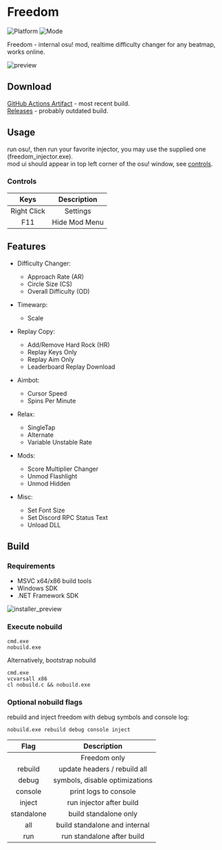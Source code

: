 # Freedom

![Platform](https://img.shields.io/badge/Windows_8.1+-0078D6?style=for-the-badge&logo=windows&logoColor=white)
![Mode](https://img.shields.io/badge/Mode%20--%20osu!-E3619B?style=for-the-badge&logo=osu&logoColor=white)

Freedom - internal osu! mod, realtime difficulty changer for any beatmap, works online.  

![preview](https://user-images.githubusercontent.com/38132413/199610571-ea5dc5df-5b5e-40d1-89b7-3b9c6955c4e0.png)  

## Download

[GitHub Actions Artifact](https://github.com/Ciremun/freedom/actions) - most recent build.  
[Releases](https://github.com/Ciremun/freedom/releases/latest) - probably outdated build.  

## Usage

run osu!, then run your favorite injector, you may use the supplied one (freedom_injector.exe).  
mod ui should appear in top left corner of the osu! window, see [controls](#controls).  

### Controls

|    Keys     |   Description  |
|:-----------:|:--------------:|
| Right Click |    Settings    |
| F11         |  Hide Mod Menu |

## Features

- Difficulty Changer:
    * Approach Rate (AR)
    * Circle Size (CS)
    * Overall Difficulty (OD)

- Timewarp:
    * Scale

- Replay Copy:
    * Add/Remove Hard Rock (HR)
    * Replay Keys Only
    * Replay Aim Only
    * Leaderboard Replay Download

- Aimbot:
    * Cursor Speed
    * Spins Per Minute

- Relax:
    * SingleTap
    * Alternate
    * Variable Unstable Rate

- Mods:
    * Score Multiplier Changer
    * Unmod Flashlight
    * Unmod Hidden

- Misc:
    * Set Font Size
    * Set Discord RPC Status Text
    * Unload DLL

## Build

### Requirements

* MSVC x64/x86 build tools
* Windows SDK
* .NET Framework SDK

![installer_preview](https://user-images.githubusercontent.com/38132413/199610177-89f05acc-c1ff-4656-9839-2abf66ffd126.png)  

### Execute nobuild

    cmd.exe
    nobuild.exe

Alternatively, bootstrap nobuild

    cmd.exe
    vcvarsall x86
    cl nobuild.c && nobuild.exe

### Optional nobuild flags

rebuild and inject freedom with debug symbols and console log:

    nobuild.exe rebuild debug console inject

|    Flag     |          Description          |
|:-----------:|:-----------------------------:|
|             | Freedom only                  |
| rebuild     | update headers / rebuild all  |
| debug       | symbols, disable optimizations|
| console     | print logs to console         |
| inject      | run injector after build      |
| standalone  | build standalone only         |
| all         | build standalone and internal |
| run         | run standalone after build    |
